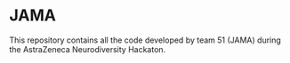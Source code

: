 # JAMA

This repository contains all the code developed by team 51 (JAMA) during the AstraZeneca Neurodiversity Hackaton.
